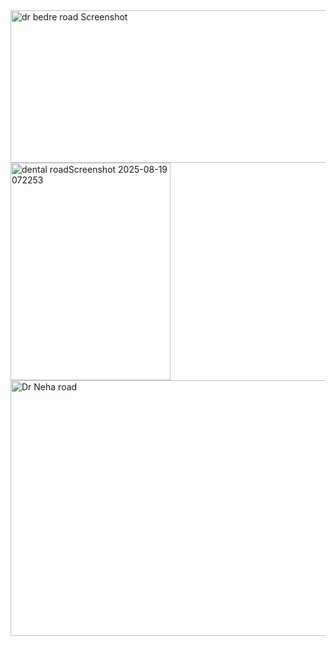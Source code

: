 <img width="695" height="244" alt="dr bedre road Screenshot" src="https://github.com/user-attachments/assets/cad658b9-79f4-4248-ad2c-ad3a96bea916" />
<img width="256" height="348" alt="dental roadScreenshot 2025-08-19 072253" src="https://github.com/user-attachments/assets/3a2cbe25-7b25-4396-a207-2087b3cf0f3e" />
<img width="959" height="409" alt="Dr Neha road" src="https://github.com/user-attachments/assets/8784f277-6cd9-445e-a148-f09a8767c885" />
